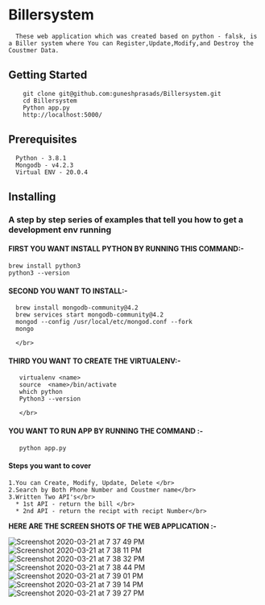 # Billersystem
  ```
    These web application which was created based on python - falsk, is a Biller system where You can Register,Update,Modify,and Destroy the Coustmer Data.
   ``` 

## Getting Started</br>
       
        git clone git@github.com:guneshprasads/Billersystem.git
        cd Billersystem
        Python app.py
        http://localhost:5000/
       

## Prerequisites </br>
```
  Python - 3.8.1   
  Mongodb - v4.2.3
  Virtual ENV - 20.0.4
```

## Installing </br>
 ### A step by step series of examples that tell you how to get a development env running </br>
  
 #### FIRST YOU WANT INSTALL PYTHON BY RUNNING THIS COMMAND:-</br>
   ``` 
   brew install python3
   python3 --version
   ``` 
    
   #### SECOND YOU WANT TO INSTALL:-</br>
      
      brew install mongodb-community@4.2
      brew services start mongodb-community@4.2
      mongod --config /usr/local/etc/mongod.conf --fork
      mongo
      
      </br>
   #### THIRD YOU WANT TO CREATE THE VIRTUALENV:-</br>
      
       virtualenv <name>
       source  <name>/bin/activate
       which python
       Python3 --version
       
       </br>
  #### YOU WANT TO RUN APP BY RUNNING THE COMMAND :-</br>
       python app.py
      
   
  




#### Steps you want to cover </br>
 ```
 1.You can Create, Modify, Update, Delete </br>
 2.Search by Both Phone Number and Coustmer name</br>
 3.Written Two API's</br>
   * 1st API - return the bill </br>
   * 2nd API - return the recipt with recipt Number</br> 
  ``` 
 
 
 **HERE ARE THE SCREEN SHOTS OF THE WEB APPLICATION :-** 
 
 ![Screenshot 2020-03-21 at 7 37 49 PM](https://user-images.githubusercontent.com/13889409/77229034-65d40a80-6bb1-11ea-9809-a61c64c7adea.png)
![Screenshot 2020-03-21 at 7 38 11 PM](https://user-images.githubusercontent.com/13889409/77229038-68cefb00-6bb1-11ea-954e-5be6b274be2d.png)
![Screenshot 2020-03-21 at 7 38 32 PM](https://user-images.githubusercontent.com/13889409/77229040-6b315500-6bb1-11ea-8db3-4d02244d3707.png)
![Screenshot 2020-03-21 at 7 38 44 PM](https://user-images.githubusercontent.com/13889409/77229041-6d93af00-6bb1-11ea-8ecf-7c692c29308c.png)
![Screenshot 2020-03-21 at 7 39 01 PM](https://user-images.githubusercontent.com/13889409/77229046-6f5d7280-6bb1-11ea-8461-ecabf2b1245b.png)
![Screenshot 2020-03-21 at 7 39 14 PM](https://user-images.githubusercontent.com/13889409/77229053-71bfcc80-6bb1-11ea-9034-af819b3db587.png)
![Screenshot 2020-03-21 at 7 39 27 PM](https://user-images.githubusercontent.com/13889409/77229057-73899000-6bb1-11ea-8ce1-b2d8aa316a1f.png)

